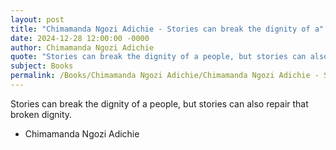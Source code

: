 ```yaml
---
layout: post
title: "Chimamanda Ngozi Adichie - Stories can break the dignity of a"
date: 2024-12-28 12:00:00 -0000
author: Chimamanda Ngozi Adichie
quote: "Stories can break the dignity of a people, but stories can also repair that broken dignity."
subject: Books
permalink: /Books/Chimamanda Ngozi Adichie/Chimamanda Ngozi Adichie - Stories can break the dignity of a
---
```


Stories can break the dignity of a people, but stories can also repair that broken dignity.

- Chimamanda Ngozi Adichie

